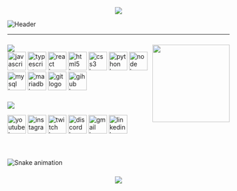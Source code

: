 <p align="center"><img src="https://readme-typing-svg.herokuapp.com?center=true&vCenter=true&lines=Hi%2C+I'm+Bruno%F0%9F%91%8B;+I'm+a+%F0%9F%9A%80+Brazil+developer+%F0%9F%9A%80"></p>

![Header](https://raw.githubusercontent.com/buqueiroz/apresentacao/main/imagens/stay.png) <br>
<hr>





###

###

<img align="right" height="175" src="https://i.pinimg.com/originals/e5/93/ab/e593ab0589d5f1b389e4dfbcce2bce20.gif"  />

###
<img src="https://readme-typing-svg.herokuapp.com?duration=9000&color=33F779&lines=Skills:" >
<div align="left">
  
  <img src="https://img.icons8.com/color/512/javascript.png" height="" width="42" alt="javascript logo"  />
  <img src="https://img.icons8.com/color/512/typescript.png" height="" width="42" alt="typescript logo"  />
  <img src="https://img.icons8.com/color/512/react-native.png" height="" width="42" alt="react logo"  />
  <img src="https://img.icons8.com/color/512/html-5.png" height="" width="42" alt="html5 logo"  />
  <img src="https://img.icons8.com/color/512/css3.png" height="" width="42" alt="css3 logo"  />
  <img src="https://img.icons8.com/color/512/python.png" height="" width="42" alt="python logo"  />
  <img src="https://img.icons8.com/color/512/nodejs.png" height="" width="42" alt="node logo"  />
  <img src="https://img.icons8.com/color/512/mysql-logo.png" height="" width="42" alt="mysql logo"  />
  <img src="https://img.icons8.com/color/512/maria-db.png" height="" width="42" alt="mariadb logo"  />
  <img src="https://img.icons8.com/color/512/git.png" height="" width="42" alt="git logo"  />
  <img src="https://img.icons8.com/color/512/github.png" height="" width="42" alt="gihub logo"  />
  
     

###
  
  <p><img src="https://readme-typing-svg.herokuapp.com?duration=9000&color=F733A4&lines=Contact:"></p>

<div align="left">
  <img src="https://img.icons8.com/color/512/youtube-play.png" height="" width="42" alt="youtube logo"  />
  <img src="https://img.icons8.com/nolan/512/instagram-new.png" height="" width="42" alt="instagram logo"  />
  <img src="https://img.icons8.com/color/512/twitch--v2.png" height="" width="42" alt="twitch logo"  />
  <img src="https://img.icons8.com/color/512/discord-new-logo.png" width="42" alt="discord logo"  />
  <img src="https://img.icons8.com/color/512/gmail.png" width="42" alt="gmail logo"  />
  <img src="https://img.icons8.com/color/512/linkedin.png" width="42" alt="linkedin logo"  />
</div>

###

<br clear="both">
  
  
  
  
![Snake animation](https://github.com/buqueiroz/buqueiroz/blob/main/snake1.svg)

###

<p align="center"><img src="https://c.tenor.com/AlUkiGkR2j8AAAAM/new-game-ahagon-umiko-programming.gif" ></p>


<!--
**buqueiroz/buqueiroz** is a ✨ _special_ ✨ repository because its `README.md` (this file) appears on your GitHub profile.

Here are some ideas to get you started:

- 🔭 I’m currently working on ...
- 🌱 I’m currently learning ...
- 👯 I’m looking to collaborate on ...
- 🤔 I’m looking for help with ...
- 💬 Ask me about ...
- 📫 How to reach me: ...
- 😄 Pronouns: ...
- ⚡ Fun fact: ...
-->




